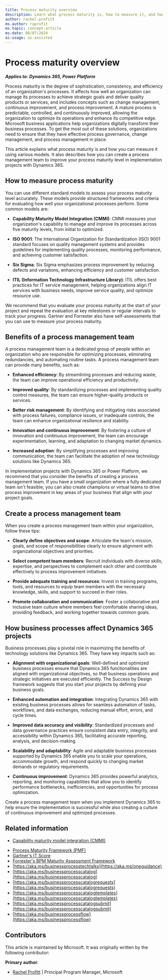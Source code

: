 ```yaml
---
title: Process maturity overview
description: Learn what process maturity is, how to measure it, and how to create a process management team to improve it during implementation projects with Dynamics 365.
author: rachel-profitt
ms.author: raprofit
ms.topic: concept-article
ms.date: 08/07/2024
ai-usage: ai-assisted
---
```


# Process maturity overview

***Applies to: Dynamics 365, Power Platform***

Process maturity is the degree of sophistication, consistency, and efficiency of an organization's processes. It affects how well an organization can manage its processes to achieve strategic goals and deliver quality products or services, and includes concepts such as change management, continuous improvement, and process improvement. A mature process is predictable, controlled, and continuously improved, allowing the organization to optimize its operations and enhance its competitive edge. Microsoft business applications help organizations digitally transform their business processes. To get the most out of these solutions, organizations need to ensure that they have effective process governance, change management, and process management in place.

This article explains what process maturity is and how you can measure it using various models. It also describes how you can create a process management team to improve your process maturity level in implementation projects with Dynamics 365.

## How to measure process maturity

You can use different standard models to assess your process maturity level accurately. These models provide structured frameworks and criteria for evaluating how well your organizational processes perform. Some common models are:

- **Capability Maturity Model Integration (CMMI)**: CMMI measures your organization's capability to manage and improve its processes across five maturity levels, from initial to optimized.

- **ISO 9001**: The International Organization for Standardization (ISO) 9001 standard focuses on quality management systems and provides guidelines for implementing quality processes, monitoring performance, and achieving customer satisfaction.

- **Six Sigma**: Six Sigma emphasizes process improvement by reducing defects and variations, enhancing efficiency and customer satisfaction.

- **ITIL (Information Technology Infrastructure Library)**: ITIL offers best practices for IT service management, helping organizations align IT services with business needs, improve service quality, and optimize resource use.

We recommend that you evaluate your process maturity at the start of your project and repeat the evaluation at key milestones or regular intervals to track your progress. Gartner and Forrester also have self-assessments that you can use to measure your process maturity.

## Benefits of a process management team

A process management team is a dedicated group of people within an organization who are responsible for optimizing processes, eliminating redundancies, and automating routine tasks. A process management team can provide many benefits, such as:

- **Enhanced efficiency**: By streamlining processes and reducing waste, the team can improve operational efficiency and productivity.

- **Improved quality**: By standardizing processes and implementing quality control measures, the team can ensure higher-quality products or services.

- **Better risk management**: By identifying and mitigating risks associated with process failures, compliance issues, or inadequate controls, the team can enhance organizational resilience and stability.

- **Innovation and continuous improvement**: By fostering a culture of innovation and continuous improvement, the team can encourage experimentation, learning, and adaptation to changing market dynamics.

- **Increased adoption**: By simplifying processes and improving communication, the team can facilitate the adoption of new technology solutions like Dynamics 365.

In implementation projects with Dynamics 365 or Power Platform, we recommend that you consider the benefits of creating a process management team. If you have a small organization where a fully dedicated team isn't feasible, you can also create champions or virtual teams to drive process improvement in key areas of your business that align with your project goals.

## Create a process management team

When you create a process management team within your organization, follow these tips:

- **Clearly define objectives and scope**: Articulate the team's mission, goals, and scope of responsibilities clearly to ensure alignment with organizational objectives and priorities.

- **Select competent team members**: Recruit individuals with diverse skills, expertise, and perspectives to complement each other and contribute effectively to process improvement initiatives.

- **Provide adequate training and resources**: Invest in training programs, tools, and resources to equip team members with the necessary knowledge, skills, and support to succeed in their roles.

- **Promote collaboration and communication**: Foster a collaborative and inclusive team culture where members feel comfortable sharing ideas, providing feedback, and working together towards common goals.

## How business processes affect Dynamics 365 projects

Business processes play a pivotal role in maximizing the benefits of technology solutions like Dynamics 365. They have key impacts such as:

- **Alignment with organizational goals**: Well-defined and optimized business processes ensure that Dynamics 365 functionalities are aligned with organizational objectives, so that business operations and strategic initiatives are executed efficiently. The Success by Design framework suggests that you start your projects by defining your business goals.

- **Enhanced automation and integration**: Integrating Dynamics 365 with existing business processes allows for seamless automation of tasks, workflows, and data exchanges, reducing manual effort, errors, and cycle times.

- **Improved data accuracy and visibility**: Standardized processes and data governance practices ensure consistent data entry, integrity, and accessibility within Dynamics 365, facilitating accurate reporting, analysis, and decision-making.

- **Scalability and adaptability**: Agile and adaptable business processes supported by Dynamics 365 enable you to scale your operations, accommodate growth, and respond quickly to changing market demands or regulatory requirements.

- **Continuous improvement**: Dynamics 365 provides powerful analytics, reporting, and monitoring capabilities that allow you to identify performance bottlenecks, inefficiencies, and opportunities for process optimization.

Create a process management team when you implement Dynamics 365 to help ensure the implementation is successful while also creating a culture of continuous improvement and optimized processes.

## Related information

- [Capability maturity model integration (CMMI)](https://cmmiinstitute.com/)
<!-- the following link appears to be outdated - [IT Infrastructure Library (ITIL)](https://www.peoplecert.org/ITIL-4) -->
- [Process Maturity Framework (PMF)](https://www.pmi.org/learning/library/pm-maturity-industry-wide-assessment-9000)
- [Gartner's IT Score](https://www.gartner.com/en/information-technology/insights/gartner-it-score)
- [Forrester's BPM Maturity Assessment Framework](https://www.forrester.com/report/introducing-forresters-bpm-maturity-assessment-framework/RES57488)
- [https://aka.ms/businessprocesstechtalks](https://aka.ms/oneguidance)
- [https://aka.ms/businessprocesscatalog](https://aka.ms/businessprocesscatalog)
- [https://aka.ms/businessprocesscatalogrequests](https://aka.ms/businessprocesscatalogrequests)
- [https://aka.ms/businessprocesscatalogtemplates](https://aka.ms/businessprocesscatalogtemplates)
- [https://aka.ms/businessprocesscatalogsubmit](https://aka.ms/businessprocesscatalogsubmit)
- [https://aka.ms/businessprocessflow](https://aka.ms/businessprocessflow)

## Contributors

This article is maintained by Microsoft. It was originally written by the following contributor:

**Primary author**:

- [Rachel Profitt](https://linkedin.com/in/rachelprofitt) \| Principal Program Manager, Microsoft
